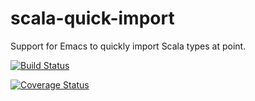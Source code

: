 # scala-quick-import
Support for Emacs to quickly import Scala types at point.

[![Build Status](https://travis-ci.org/VlachJosef/scala-quick-import.svg?branch=master)](https://travis-ci.org/VlachJosef/scala-quick-import)

[![Coverage Status](https://coveralls.io/repos/github/VlachJosef/scala-quick-import/badge.svg?branch=master)](https://coveralls.io/github/VlachJosef/scala-quick-import?branch=master)
